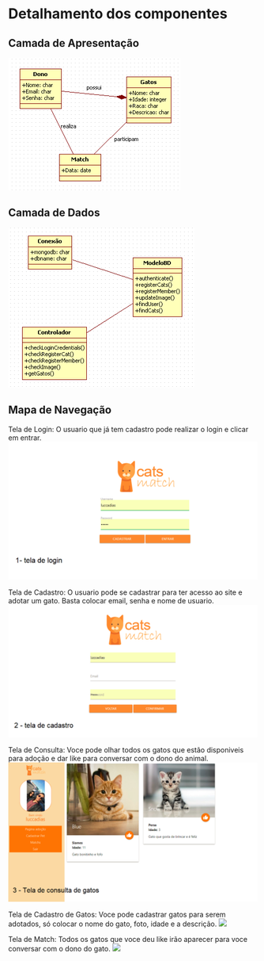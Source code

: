 # Detalhamento dos componentes

## Camada de Apresentação
![](camadaapresentacao.png)

## Camada de Dados
![](camadadados.png)

## Mapa de Navegação

Tela de Login: O usuario que já tem cadastro pode realizar o login e clicar em entrar.
![](login.png)

Tela de Cadastro: O usuario pode se cadastrar para ter acesso ao site e adotar um gato. Basta colocar email, senha e nome de usuario.
![](cadastro.png)

Tela de Consulta: Voce pode olhar todos os gatos que estão disponiveis para adoção e dar like para conversar com o dono do animal.
![](consulta.png)

Tela de Cadastro de Gatos: Voce pode cadastrar gatos para serem adotados, só colocar o nome do gato, foto, idade e a descrição.
![](cadastro_de_gatos.png)

Tela de Match: Todos os gatos que voce deu like irão aparecer para voce conversar com o dono do gato.
![](tela_de_matchs.png)
